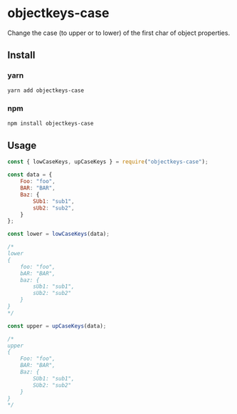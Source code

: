 # objectkeys-case

Change the case (to upper or to lower) of the first char of object properties.

## Install

### yarn

```bash
yarn add objectkeys-case
```

### npm

```bash
npm install objectkeys-case
```

## Usage

```javascript
const { lowCaseKeys, upCaseKeys } = require("objectkeys-case");

const data = {
    Foo: "foo",
    BAR: "BAR",
    Baz: {
        SUb1: "sub1",
        sUb2: "sub2",
    }
};

const lower = lowCaseKeys(data);

/*
lower
{
    foo: "foo",
    bAR: "BAR",
    baz: {
        sUb1: "sub1",
        sUb2: "sub2"
    }
}
*/

const upper = upCaseKeys(data);

/*
upper
{
    Foo: "foo",
    BAR: "BAR",
    Baz: {
        SUb1: "sub1",
        SUb2: "sub2"
    }
}
*/

```
